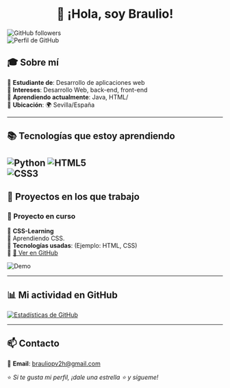 <div align="center">
  
# 👋 ¡Hola, soy Braulio!

</div>

![GitHub followers](https://img.shields.io/github/followers/Braulio06-es?style=social)  
![Perfil de GitHub](https://img.shields.io/github/stars/Braulio06-es?style=social)  

## 🎓 Sobre mí  
🔹 **Estudiante de**: Desarrollo de aplicaciones web  
🔹 **Intereses**: Desarrollo Web, back-end, front-end  
🔹 **Aprendiendo actualmente**: Java, HTML/  
🔹 **Ubicación**: 🌍 Sevilla/España

---

## 📚 Tecnologías que estoy aprendiendo  

![Python](https://img.shields.io/badge/Java-ED8B00?style=for-the-badge&logo=openjdk&logoColor=white)
![HTML5](https://img.shields.io/badge/-HTML5-E34F26?style=flat-square&logo=html5&logoColor=white)  
![CSS3](https://img.shields.io/badge/-CSS3-1572B6?style=flat-square&logo=css3&logoColor=white)  
---

## 🌱 Proyectos en los que trabajo  

### 🚀 Proyecto en curso  
📌 **CSS-Learning**  
🔹 Aprendiendo CSS.  
🔹 **Tecnologías usadas**: (Ejemplo: HTML, CSS)  
🔹 [🔗 Ver en GitHub](https://github.com/TU_USUARIO/Lenguajes)  

![Demo](https://media.giphy.com/media/du3J3cXyzhj75IOgvA/giphy.gif?cid=790b7611r5p17iowg7gkd45h05s9j6qlogrrc1d0cv1vzrkn&ep=v1_gifs_search&rid=giphy.gif&ct=g)  

---

## 📊 Mi actividad en GitHub  

[![Estadísticas de GitHub](https://github-readme-stats.vercel.app/api?username=Braulio06-es&show_icons=true&theme=tokyonight)](https://github.com/Braulio06-es)  

---

## 📫 Contacto  
📧 **Email**: [brauliopv2h@gmail.com](mailto:brauliopv2h@gmail.com)  

⭐ _Si te gusta mi perfil, ¡dale una estrella ⭐ y sígueme!_  
